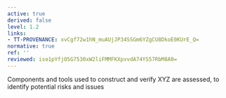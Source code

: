 ```yaml
---
active: true
derived: false
level: 1.2
links:
- TT-PROVENANCE: xvCgf72w1hN_muAUjJP34SSGm6YZgCU8DkoE0KUrE_Q=
normative: true
ref: ''
reviewed: iso1pYfjO5G7530xW2liFMMFKXpvvdA74YS57RbM8A0=
---
```


Components and tools used to construct and verify XYZ are assessed, to identify
potential risks and issues

